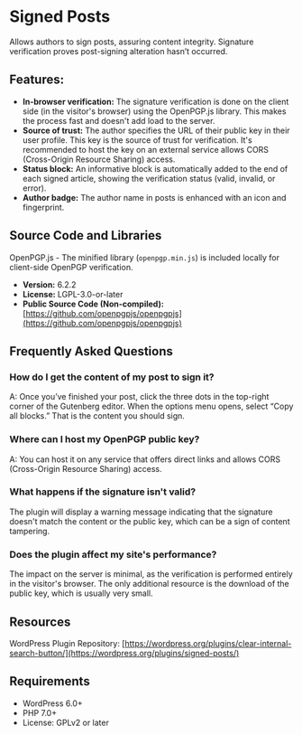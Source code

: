 # Signed Posts
Allows authors to sign posts, assuring content integrity. Signature verification proves post-signing alteration hasn’t occurred.

## Features:

* **In-browser verification:** The signature verification is done on the client side (in the visitor's browser) using the OpenPGP.js library. This makes the process fast and doesn't add load to the server.
* **Source of trust:** The author specifies the URL of their public key in their user profile. This key is the source of trust for verification. It's recommended to host the key on an external service allows CORS (Cross-Origin Resource Sharing) access.
* **Status block:** An informative block is automatically added to the end of each signed article, showing the verification status (valid, invalid, or error).
* **Author badge:** The author name in posts is enhanced with an icon and fingerprint.

## Source Code and Libraries
OpenPGP.js - The minified library (`openpgp.min.js`) is included locally for client-side OpenPGP verification.

* **Version:** 6.2.2
* **License:** LGPL-3.0-or-later
* **Public Source Code (Non-compiled):** [https://github.com/openpgpjs/openpgpjs](https://github.com/openpgpjs/openpgpjs)

## Frequently Asked Questions

### How do I get the content of my post to sign it?
A: Once you’ve finished your post, click the three dots in the top-right corner of the Gutenberg editor. When the options menu opens, select “Copy all blocks.” That is the content you should sign.

### Where can I host my OpenPGP public key?
A: You can host it on any service that offers direct links and allows CORS (Cross-Origin Resource Sharing) access.

### What happens if the signature isn't valid?
The plugin will display a warning message indicating that the signature doesn't match the content or the public key, which can be a sign of content tampering.

### Does the plugin affect my site's performance?
The impact on the server is minimal, as the verification is performed entirely in the visitor's browser. The only additional resource is the download of the public key, which is usually very small.

## Resources

WordPress Plugin Repository: [https://wordpress.org/plugins/clear-internal-search-button/](https://wordpress.org/plugins/signed-posts/)

## Requirements

- WordPress 6.0+
- PHP 7.0+
- License: GPLv2 or later

